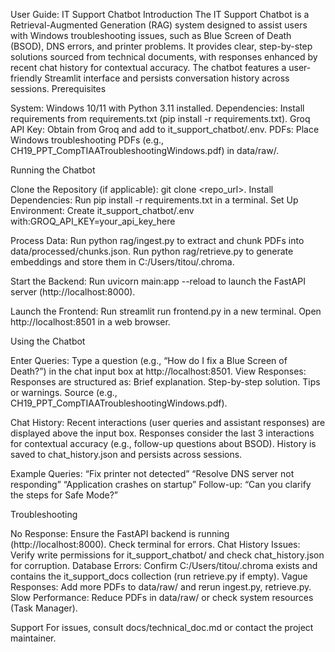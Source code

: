 User Guide: IT Support Chatbot
Introduction
The IT Support Chatbot is a Retrieval-Augmented Generation (RAG) system designed to assist users with Windows troubleshooting issues, such as Blue Screen of Death (BSOD), DNS errors, and printer problems. It provides clear, step-by-step solutions sourced from technical documents, with responses enhanced by recent chat history for contextual accuracy. The chatbot features a user-friendly Streamlit interface and persists conversation history across sessions.
Prerequisites

System: Windows 10/11 with Python 3.11 installed.
Dependencies: Install requirements from requirements.txt (pip install -r requirements.txt).
Groq API Key: Obtain from Groq and add to it_support_chatbot/.env.
PDFs: Place Windows troubleshooting PDFs (e.g., CH19_PPT_CompTIAATroubleshootingWindows.pdf) in data/raw/.

Running the Chatbot

Clone the Repository (if applicable): git clone <repo_url>.
Install Dependencies: Run pip install -r requirements.txt in a terminal.
Set Up Environment:
Create it_support_chatbot/.env with:GROQ_API_KEY=your_api_key_here




Process Data:
Run python rag/ingest.py to extract and chunk PDFs into data/processed/chunks.json.
Run python rag/retrieve.py to generate embeddings and store them in C:/Users/titou/.chroma.


Start the Backend:
Run uvicorn main:app --reload to launch the FastAPI server (http://localhost:8000).


Launch the Frontend:
Run streamlit run frontend.py in a new terminal.
Open http://localhost:8501 in a web browser.



Using the Chatbot

Enter Queries: Type a question (e.g., “How do I fix a Blue Screen of Death?”) in the chat input box at http://localhost:8501.
View Responses: Responses are structured as:
Brief explanation.
Step-by-step solution.
Tips or warnings.
Source (e.g., CH19_PPT_CompTIAATroubleshootingWindows.pdf).


Chat History:
Recent interactions (user queries and assistant responses) are displayed above the input box.
Responses consider the last 3 interactions for contextual accuracy (e.g., follow-up questions about BSOD).
History is saved to chat_history.json and persists across sessions.


Example Queries:
“Fix printer not detected”
“Resolve DNS server not responding”
“Application crashes on startup”
Follow-up: “Can you clarify the steps for Safe Mode?”



Troubleshooting

No Response: Ensure the FastAPI backend is running (http://localhost:8000). Check terminal for errors.
Chat History Issues: Verify write permissions for it_support_chatbot/ and check chat_history.json for corruption.
Database Errors: Confirm C:/Users/titou/.chroma exists and contains the it_support_docs collection (run retrieve.py if empty).
Vague Responses: Add more PDFs to data/raw/ and rerun ingest.py, retrieve.py.
Slow Performance: Reduce PDFs in data/raw/ or check system resources (Task Manager).

Support
For issues, consult docs/technical_doc.md or contact the project maintainer.